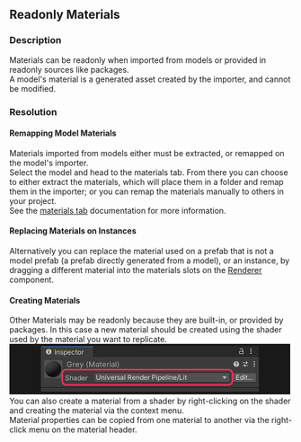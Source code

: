 ## Readonly Materials

### Description
Materials can be readonly when imported from models or provided in readonly sources like packages.  
A model's material is a generated asset created by the importer, and cannot be modified.

### Resolution
#### Remapping Model Materials
Materials imported from models either must be extracted, or remapped on the model's importer.  
Select the model and head to the materials tab.
From there you can choose to either extract the materials, which will place them in a folder and remap them in the importer;
or you can remap the materials manually to others in your project.  
See the [materials tab](https://docs.unity3d.com/Manual/FBXImporter-Materials.html) documentation for more information.

#### Replacing Materials on Instances
Alternatively you can replace the material used on a prefab that is not a model prefab (a prefab directly generated from a model), or an instance, by dragging a different material into the materials slots on the [Renderer](https://docs.unity3d.com/Manual/class-MeshRenderer.html#materials) component.  

#### Creating Materials
Other Materials may be readonly because they are built-in, or provided by packages. In this case a new material should be created using the shader used by the material you want to replicate.  
![Material Inspector | Shader dropdown](material-shader.png)  
You can also create a material from a shader by right-clicking on the shader and creating the material via the context menu.  
Material properties can be copied from one material to another via the right-click menu on the material header.